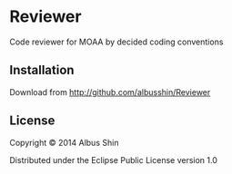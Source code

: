 # Reviewer

Code reviewer for MOAA by decided coding conventions

## Installation

Download from http://github.com/albusshin/Reviewer

## License

Copyright © 2014 Albus Shin

Distributed under the Eclipse Public License version 1.0
